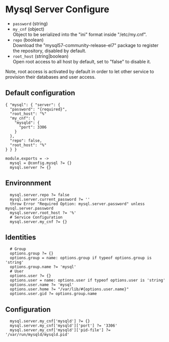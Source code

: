 
# Mysql Server Configure

* `password` (string)   
* `my_cnf` (object)   
  Object to be serialized into the "ini" format inside "/etc/my.cnf".
* `repo` (boolean)   
  Download the "mysql57-community-release-el7" package to register the repository, disabled by default. 
* `root_host` (string|boolean)   
  Open root access to all host by default, set to "false" to disable it.

Note, root access is activated by default in order to let other service to 
provision their databases and user access.

## Default configuration

```
{ "mysql": { "server": {
  "password": "{required}",
  "root_host": "%"
  "my_cnf": {
    "mysqld": {
      "port": 3306
    }
  },
  "repo": false,
  "root_host": "%"
} } }
```

    module.exports = ->
      mysql = @config.mysql ?= {}
      mysql.server ?= {}

## Environnment

      mysql.server.repo ?= false
      mysql.server.current_password ?= ''
      throw Error "Required Option: mysql.server.password" unless mysql.server.password
      mysql.server.root_host ?= '%'
      # Service Configuration
      mysql.server.my_cnf ?= {}

## Identities

      # Group
      options.group ?= {}
      options.group = name: options.group if typeof options.group is 'string'
      options.group.name ?= 'mysql'
      # User
      options.user ?= {}
      options.user = name: options.user if typeof options.user is 'string'
      options.user.name ?= 'mysql'
      options.user.home ?= "/var/lib/#{options.user.name}"
      options.user.gid ?= options.group.name

## Configuration

      mysql.server.my_cnf['mysqld'] ?= {}
      mysql.server.my_cnf['mysqld']['port'] ?= '3306'
      mysql.server.my_cnf['mysqld']['pid-file'] ?= '/var/run/mysqld/mysqld.pid'
